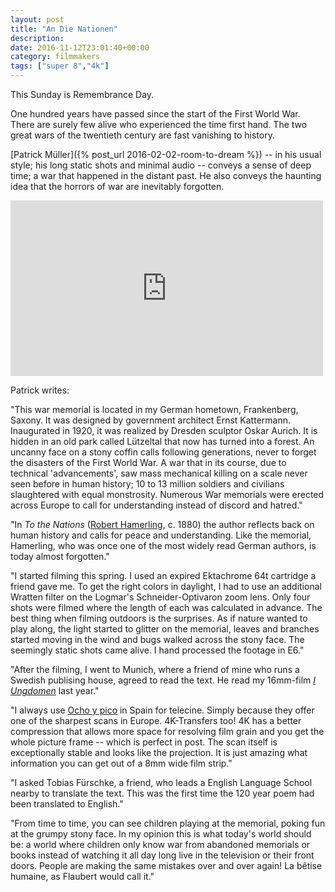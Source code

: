 ```yaml
---
layout: post
title: "An Die Nationen"
description: 
date: 2016-11-12T23:01:40+00:00
category: filmmakers
tags: ["super 8","4k"]
---
```


This Sunday is Remembrance Day.

One hundred years have passed since the start of the First World War. There are surely few alive who experienced the time first hand. The two great wars of the twentieth century are fast vanishing to history.

[Patrick Müller]({% post_url 2016-02-02-room-to-dream %}) -- in his usual style; his long static shots and minimal audio -- conveys a sense of deep time; a war that happened in the distant past. He also conveys the haunting idea that the horrors of war are inevitably forgotten.

<iframe src="https://player.vimeo.com/video/171769857?title=0&byline=0&portrait=0" width="500" height="281" frameborder="0" webkitallowfullscreen mozallowfullscreen allowfullscreen></iframe><p></p>

Patrick writes:

"This war memorial is located in my German hometown, Frankenberg, Saxony. It was designed by government architect Ernst Kattermann. Inaugurated in 1920, it was realized by Dresden sculptor Oskar Aurich. It is hidden in an old park called Lützeltal that now has turned into a forest. An uncanny face on a stony coffin calls following generations, never to forget the disasters of the First World War. A war that in its course, due to technical 'advancements', saw mass mechanical killing on a scale never seen before in human history; 10 to 13 million soldiers and civilians slaughtered with equal monstrosity. Numerous War memorials were erected across Europe to call for understanding instead of discord and hatred."

"In _To the Nations_ ([Robert Hamerling](https://en.wikipedia.org/wiki/Robert_Hamerling), c. 1880) the author reflects back on human history and calls for peace and understanding. Like the memorial, Hamerling, who was once one of the most widely read German authors, is today almost forgotten."

"I started filming this spring. I used an expired Ektachrome 64t cartridge a friend gave me. To get the right colors in daylight, I had to use an additional Wratten filter on the Logmar's Schneider-Optivaron zoom lens. Only four shots were filmed where the length of each was calculated in advance. The best thing when filming outdoors is the surprises. As if nature wanted to play along, the light started to glitter on the memorial, leaves and branches started moving in the wind and bugs walked across the stony face. The seemingly static shots came alive. I hand processed the footage in E6."

"After the filming, I went to Munich, where a friend of mine who runs a Swedish publising house, agreed to read the text. He read my 16mm-film [_I Ungdomen_](https://vimeo.com/119801827) last year."

"I always use [Ocho y pico]( http://ochoypico.com/en/ ) in Spain for telecine. Simply because they offer one of the sharpest scans in Europe. 4K-Transfers too! 4K has a better compression that allows more space for resolving film grain and you get the whole picture frame -- which is perfect in post. The scan itself is exceptionally stable and looks like the projection. It is just amazing what information you can get out of a 8mm wide film strip."

"I asked Tobias Fürschke, a friend, who leads a English Language School nearby to translate the text. This was the first time the 120 year poem had been translated to English."

"From time to time, you can see children playing at the memorial, poking fun at the grumpy stony face. In my opinion this is what today's world should be: a world where children only know war from abandoned memorials or books instead of watching it all day long live in the television or their front doors. People are making the same mistakes over and over again! La bêtise humaine, as Flaubert would call it."

